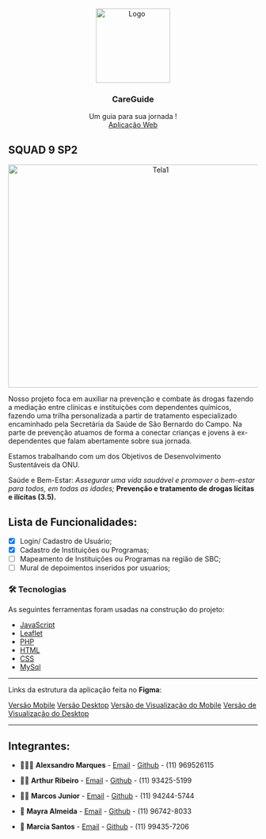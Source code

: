 <!-- PROJECT LOGO -->
<br/>
<p align="center">
    <img src="https://i.ibb.co/NCbPhck/register.png" alt="Logo" width="150" height="150">

  <h3 align="center">CareGuide</h3>

  <p align="center">
    Um guia para sua jornada !
    <br />
    <a href="http://careguide.epizy.com/">Aplicação Web</a>
  </p>
</p>

## SQUAD 9 SP2
 
<p align="center"><img src="https://i.ibb.co/8DHBzqm/Tela1.jpg" alt="Tela1" width="600" height="450">
 
Nosso projeto foca em auxiliar na prevenção e combate às drogas fazendo a mediação entre clínicas e instituições com dependentes químicos, fazendo uma trilha personalizada a partir de tratamento especializado encaminhado pela Secretária da Saúde de São Bernardo do Campo. Na parte de prevenção atuamos de forma a conectar crianças e jovens à ex-dependentes que falam abertamente sobre sua jornada.</p> </center>

Estamos trabalhando com um dos Objetivos de Desenvolvimento Sustentáveis da ONU.

Saúde e Bem-Estar: *Assegurar uma vida saudável e promover o bem-estar para todos, em todas as idades;*
**Prevenção e tratamento de drogas lícitas e ilícitas (3.5).**

## Lista de Funcionalidades:

- [X] Login/ Cadastro de Usuário;
- [x] Cadastro de Instituições ou Programas;
- [ ] Mapeamento de Instituições ou Programas na região de SBC;
- [ ] Mural de depoimentos inseridos por usuarios;

### 🛠 Tecnologias

As seguintes ferramentas foram usadas na construção do projeto:

- [JavaScript](https://developer.mozilla.org/en-US/docs/Web/JavaScript)
- [Leaflet](https://leafletjs.com/)
- [PHP](https://www.php.net/)
- [HTML](https://developer.mozilla.org/en-US/docs/Web/HTML)
- [CSS](https://developer.mozilla.org/en-US/docs/Web/CSS)
- [MySql](https://www.mysql.com/)
---

Links da estrutura da aplicação feita no **Figma**:

[Versão Mobile](https://www.figma.com/file/CO1nDqEm5Mjz5NbJw7GAnG/CareGuide-Mobile?node-id=6%3A68)
[Versão Desktop](https://www.figma.com/file/7LUOpPzB5mfTXoxwiBbWZX/CaraGuide-Desktop?node-id=2%3A20)
[Versão de Visualização do Mobile](https://www.figma.com/proto/CO1nDqEm5Mjz5NbJw7GAnG/CareGuide-Mobile?node-id=6%3A68&viewport=867%2C-688%2C0.8031579852104187&scaling=scale-down)
[Versão de Visualização do Desktop](https://www.figma.com/proto/7LUOpPzB5mfTXoxwiBbWZX/CaraGuide-Desktop?node-id=2%3A20&viewport=553%2C-1128%2C0.8349320292472839&scaling=scale-down)

***
## Integrantes:

* 👨🏽‍🦱 **Alexsandro Marques** - [Email](lexordnas@outlook.com) - [Github](https://github.com/LexOrdnas) - (11) 969526115

* 🧑🏻 **Arthur Ribeiro** - [Email](artur.almeida.ribeiro@outlook.com) - [Github](https://github.com) - (11) 93425-5199

* 👨🏻 **Marcos Junior** - [Email](marcossilva8428@gmail.com) - [Github](https://github.com/marcossilva8428) - (11) 94244-5744

* 👩 **Mayra Almeida** - [Email](mayraalmeida1998@gmail.com) - [Github](https://github.com) - (11) 96742-8033

* 👩 **Marcia Santos** - [Email](marciacssantos95@gmail.com) - [Github](https://github.com) - (11) 99435-7206
